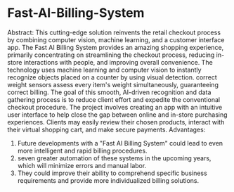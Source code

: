 # Fast-AI-Billing-System
Abstract:
This cutting-edge solution reinvents the retail checkout process by combining computer vision, 
machine learning, and a customer interface app. The Fast AI Billing System provides an 
amazing shopping experience, primarily concentrating on streamlining the checkout process, 
reducing in-store interactions with people, and improving overall convenience. The technology 
uses machine learning and computer vision to instantly recognize objects placed on a counter by 
using visual detection. correct weight sensors assess every item's weight simultaneously, 
guaranteeing correct billing. The goal of this smooth, AI-driven recognition and data gathering 
process is to reduce client effort and expedite the conventional checkout procedure. The project 
involves creating an app with an intuitive user interface to help close the gap between online 
and in-store purchasing experiences. Clients may easily review their chosen products, interact 
with their virtual shopping cart, and make secure payments.
Advantages:
1. Future developments with a "Fast AI Billing System" could lead to even more intelligent 
and rapid billing procedures.
2. seven greater automation of these systems in the upcoming 
years, which will minimize errors and manual labor.
3. They could improve their ability to 
comprehend specific business requirements and provide more individualized billing 
solutions.
